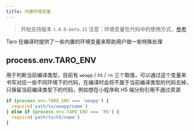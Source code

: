 ```yaml
---
title: 内置环境变量
---
```


> 开始支持版本 `1.0.0-beta.15`
> 注意：环境变量在代码中的使用方式，[参考](./best-practice.md#最佳撸码方式)

Taro 在编译时提供了一些内置的环境变量来帮助用户做一些特殊处理

## process.env.TARO_ENV

用于判断当前编译类型，目前有 `weapp` / `h5` / `rn` 三个取值，可以通过这个变量来书写对应一些不同环境下的代码，在编译时会将不属于当前编译类型的代码去掉，只保留当前编译类型下的代码，例如想在小程序和 H5 端分别引用不通过资源

```javascript
if (process.env.TARO_ENV === 'weapp') {
  require('path/to/weapp/name')
} else if (process.env.TARO_ENV === 'h5') {
  require('path/to/h5/name')
}
```
